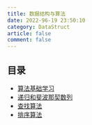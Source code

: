 ```yaml
---
title: 数据结构与算法
date: 2022-96-19 23:50:10
category: DataStruct
article: false
comment: false
---
```


## 目录

-   [算法基础学习](algo-base.md)
-   [递归和斐波那契数列](algo-recursive.md)
-   [查找算法](algo-search.md)
-   [排序算法](algo-sort.md)
